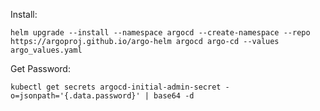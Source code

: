 
Install:

    helm upgrade --install --namespace argocd --create-namespace --repo https://argoproj.github.io/argo-helm argocd argo-cd --values argo_values.yaml

Get Password:

    kubectl get secrets argocd-initial-admin-secret -o=jsonpath='{.data.password}' | base64 -d